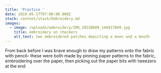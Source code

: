 ```yaml
---
title: 'Practice '
date: 2019-05-17T07:00:00.000Z
stack: content/stack/Embroidery.md
images:
  - image: /uploads/embroidery/IMG_20230609_144917869.jpg
    title: embroidery on checkers
    alt_text: two embroidered patches depicting a moon and a mouth
---
```


From back before I was brave enough to draw my patterns onto the fabric with pencil– these were both made by pinning paper patterns to the fabric, embroidering over the paper, then picking out the paper bits with tweezers at the end
